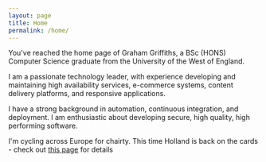 ```yaml
---
layout: page
title: Home
permalink: /home/
---
```


You've reached the home page of Graham Griffiths, a BSc (HONS) Computer Science graduate from the University of the West of England.

I am a passionate technology leader, with experience developing and maintaining high availability services, e-commerce systems, content delivery platforms, and responsive applications.

I have a strong background in automation, continuous integration, and deployment. I am enthusiastic about developing secure, high quality, high performing software.

I'm cycling across Europe for chairty. This time Holland is back on the cards - check out [this page](https://www.justgiving.com/team/54321gg22) for details
